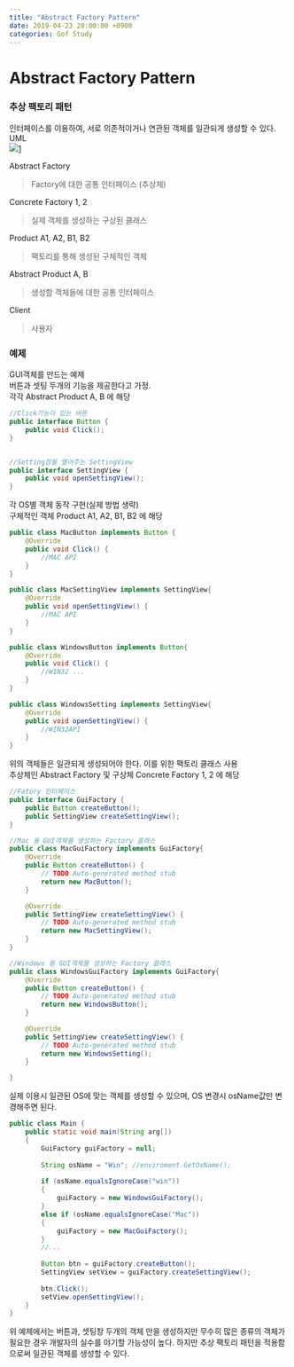 ```yaml
---
title: "Abstract Factory Pattern"
date: 2019-04-23 20:00:00 +0900
categories: Gof Study
---
```


# Abstract Factory Pattern

### 추상 팩토리 패턴
인터페이스를 이용하여, 서로 의존적이거나 연관된 객체를 일관되게 생성할 수 있다.   
UML  
![](https://github.com/studyteamthree/GofStudy/blob/master/images/Abstract_factory_UML.svg.png)[1]  

[1]:https://ko.wikipedia.org/wiki/%EC%B6%94%EC%83%81_%ED%8C%A9%ED%86%A0%EB%A6%AC_%ED%8C%A8%ED%84%B4  

Abstract Factory
> Factory에 대한 공통 인터페이스 (추상체)

Concrete Factory 1, 2
>실제 객체를 생성하는 구상된 클래스

Product A1, A2, B1, B2
> 팩토리를 통해 생성된 구체적인 객체

Abstract Product A, B
> 생성할 객체들에 대한 공통 인터페이스

Client
> 사용자


### 예제
GUI객체를 만드는 예제  
버튼과 셋팅 두개의 기능을 제공한다고 가정.  
각각 Abstract Product A, B 에 해당
```java
//Click기능이 있는 버튼
public interface Button {
	public void Click();
}


//Setting창을 열어주는 SettingView
public interface SettingView {
	public void openSettingView();
}
```
각 OS별 객체 동작 구현(실제 방법 생략)  
구체적인 객체 Product A1, A2, B1, B2  에 해당
```java
public class MacButton implements Button {
	@Override
	public void Click() {
		//MAC API		
	}
}

public class MacSettingView implements SettingView{
	@Override
	public void openSettingView() {
		//MAC API		
	}
}

public class WindowsButton implements Button{
	@Override
	public void Click() {
		//WIN32 ...
	}
}

public class WindowsSetting implements SettingView{
	@Override
	public void openSettingView() {
		//WIN32API		
	}
}
```
위의 객체들은 일관되게 생성되어야 한다.
이를 위한 팩토리 클래스 사용  
추상체인 Abstract Factory 및
구상체 Concrete Factory 1, 2  에 해당
```java
//Fatory 인터페이스
public interface GuiFactory {
	public Button createButton();
	public SettingView createSettingView();
}

//Mac 용 GUI객체를 생성하는 Factory 클래스
public class MacGuiFactory implements GuiFactory{
	@Override
	public Button createButton() {
		// TODO Auto-generated method stub
		return new MacButton();
	}

	@Override
	public SettingView createSettingView() {
		// TODO Auto-generated method stub
		return new MacSettingView();
	}
}

//Windows 용 GUI객체를 생성하는 Factory 클래스
public class WindowsGuiFactory implements GuiFactory{
	@Override
	public Button createButton() {
		// TODO Auto-generated method stub
		return new WindowsButton();
	}

	@Override
	public SettingView createSettingView() {
		// TODO Auto-generated method stub
		return new WindowsSetting();
	}

}
```
실제 이용시 일관된 OS에 맞는 객체를 생성할 수 있으며, OS 변경시 osName값만 변경해주면 된다.

```java
public class Main {
	public static void main(String arg[])
	{
		GuiFactory guiFactory = null;
		
		String osName = "Win"; //enviroment.GetOsName();
		
		if (osName.equalsIgnoreCase("win"))
		{
			guiFactory = new WindowsGuiFactory();
		}
		else if (osName.equalsIgnoreCase("Mac"))
		{
			guiFactory = new MacGuiFactory();
		}
		//...
		
		Button btn = guiFactory.createButton();
		SettingView setView = guiFactory.createSettingView();
		
		btn.Click();
		setView.openSettingView();
	}
}
```
위 예제에서는 버튼과, 셋팅창 두개의 객체 만을 생성하지만 무수히 많은 종류의 객체가 필요한 경우 개발자의 실수를 야기할 가능성이 높다.
하지만 추상 팩토리 패턴을 적용함으로써 일관된 객체를 생성할 수 있다.
